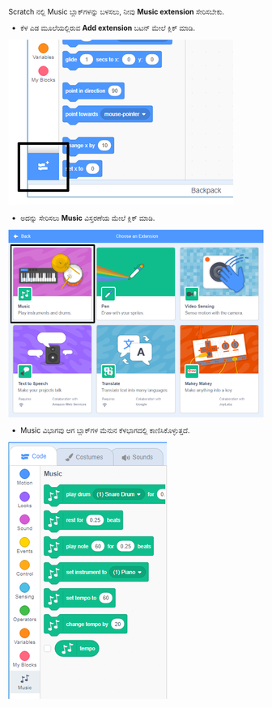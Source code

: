 Scratch ‌ನಲ್ಲಿ Music ಬ್ಲಾಕ್‌ಗಳನ್ನು ಬಳಸಲು, ನೀವು **Music extension** ಸೇರಿಸಬೇಕು.

+ ಕೆಳ ಎಡ ಮೂಲೆಯಲ್ಲಿರುವ **Add extension** ಬಟನ್ ಮೇಲೆ ಕ್ಲಿಕ್ ಮಾಡಿ.

![add extension button highlighted](images/add-extension-annotated.png)

+ ಅದನ್ನು ಸೇರಿಸಲು **Music** ವಿಸ್ತರಣೆಯ ಮೇಲೆ ಕ್ಲಿಕ್‌ ಮಾಡಿ.

![music extension highlighted](images/click-music-annotated.png)

+ Music ವಿಭಾಗವು ಆಗ ಬ್ಲಾಕ್‌ಗಳ ಮೆನುನ ಕೆಳಭಾಗದಲ್ಲಿ ಕಾಣಿಸಿಕೊಳ್ಳುತ್ತದೆ.

![music extension ಬ್ಲಾಕ್ಗಳು](images/music-extension-blocks.png)